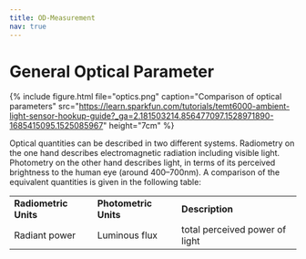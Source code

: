 ```yaml
---
title: OD-Measurement
nav: true
---
```


<style type="text/css">
.tg  {border-collapse:collapse;border-spacing:0;}
.tg td{font-family:Arial, sans-serif;font-size:14px;padding:10px 5px;border-style:solid;border-width:1px;overflow:hidden;word-break:normal;border-color:black;}
.tg th{font-family:Arial, sans-serif;font-size:14px;font-weight:normal;padding:10px 5px;border-style:solid;border-width:1px;overflow:hidden;word-break:normal;border-color:black;}
.tg .tg-us36{border-color:inherit;vertical-align:top}
</style>

# General Optical Parameter
{% include figure.html file="optics.png" caption="Comparison of optical parameters" src="https://learn.sparkfun.com/tutorials/temt6000-ambient-light-sensor-hookup-guide?_ga=2.181503214.856477097.1528971890-1685415095.1525085967" height="7cm" %}

Optical quantities can be described in two different systems. Radiometry on the one hand describes electromagnetic radiation including visible light. Photometry on the other hand describes light, in terms of its perceived brightness to the human eye (around 400–700nm). A comparison of the equivalent quantities is given in the following table:
<table>
<tr> <td><b>Radiometric Units</b></td>      <td><b>Photometric Units</b></td>      <td><b>Description</b></td></tr>
<tr> <td>Radiant power</td>                 <td>Luminous flux</td>                 <td>total perceived power of light</td></tr>
</table>